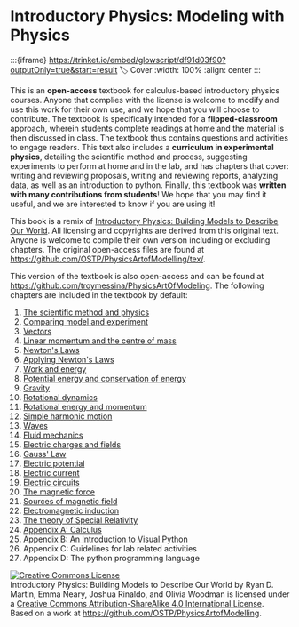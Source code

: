 # Introductory Physics: Modeling with Physics

:::{iframe} https://trinket.io/embed/glowscript/df91d03f90?outputOnly=true&start=result
:label: Cover
:width: 100%
:align: center
::: 

This is an **open-access** textbook for calculus-based introductory physics courses. Anyone that complies with the license is welcome to modify and use this work for their own use, and we hope that you will choose to contribute. The textbook is specifically intended for a **flipped-classroom** approach, wherein students complete readings at home and the material is then discussed in class. The textbook thus contains questions and activities to engage readers. This text also includes a **curriculum in experimental physics**, detailing the scientific method and process, suggesting experiments to perform at home and in the lab, and has chapters that cover: writing and reviewing proposals, writing and reviewing reports, analyzing data, as well as an introduction to python. Finally, this textbook was **written with many contributions from students**! We hope that you may find it useful, and we are interested to know if you are using it!

This book is a remix of [Introductory Physics: Building Models to Describe Our World](https://github.com/OSTP/PhysicsArtofModelling/raw/master/tex/BuildingModelsToDescribeOurWorld.pdf). All licensing and copyrights are derived from this original text. Anyone is welcome to compile their own version including or excluding chapters. The original open-access files are found at https://github.com/OSTP/PhysicsArtofModelling/tex/. 

This version of the textbook is also open-access and can be found at https://github.com/troymessina/PhysicsArtOfModeling. The following chapters are included in the textbook by default:

1. [The scientific method and physics](#chap:introduction)
2. [Comparing model and experiment](#chap:modelandexperiment)
3. [Vectors](#chap:vectors)
4. [Linear momentum and the centre of mass](#chap:momentumandcm)
5. [Newton's Laws](#chap:NewtonsLaws)
6. [Applying Newton's Laws](#chap:ApplyingNewtonsLaws)
7. [Work and energy](#chap:workenergy)
8. [Potential energy and conservation of energy](#chapter:potentialecons)
9. [Gravity](#chapter:gravity)
10. [Rotational dynamics](#chap:rotationaldynamics)
11. [Rotational energy and momentum](#chapter:angularmomentumrolling)
12. [Simple harmonic motion](#chapter:simpleharmonicmotion)
13. [Waves](#chapter:waves)
14. [Fluid mechanics](#chapter:fluidmechanics)
15. [Electric charges and fields](#chapter:chargesfields)
16. [Gauss' Law](#chapter:gauss)
17. [Electric potential](#chapter:potential)
18. [Electric current](#chapter:current)
19. [Electric circuits](#chapter:circuits)
20. [The magnetic force](#chapter:magneticforce)
21. [Sources of magnetic field](#chapter:magneticsource)
22. [Electromagnetic induction](#chapter:induction)
23. [The theory of Special Relativity](#chap:specialrelativity)
24. [Appendix A: Calculus](#app:calculus)
25. [Appendix B: An Introduction to Visual Python](#app:visualpython)
27. Appendix C: Guidelines for lab related activities
28. Appendix D: The python programming language

<a rel="license" href="http://creativecommons.org/licenses/by-sa/4.0/"><img alt="Creative Commons License" style="border-width:0" src="https://i.creativecommons.org/l/by-sa/4.0/88x31.png" /></a><br /><span xmlns:dct="http://purl.org/dc/terms/" href="http://purl.org/dc/dcmitype/Text" property="dct:title" rel="dct:type">Introductory Physics: Building Models to Describe Our World</span> by <span xmlns:cc="http://creativecommons.org/ns#" property="cc:attributionName">Ryan D. Martin, Emma Neary, Joshua Rinaldo, and Olivia Woodman</span> is licensed under a <a rel="license" href="http://creativecommons.org/licenses/by-sa/4.0/">Creative Commons Attribution-ShareAlike 4.0 International License</a>.<br />Based on a work at <a xmlns:dct="http://purl.org/dc/terms/" href="https://github.com/OSTP/PhysicsArtofModelling" rel="dct:source">https://github.com/OSTP/PhysicsArtofModelling</a>.
